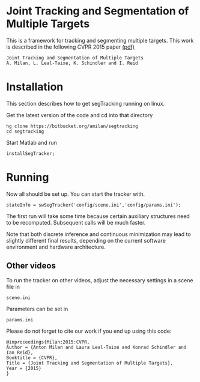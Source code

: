 Joint Tracking and Segmentation of Multiple Targets
===================================================

This is a framework for tracking and segmenting multiple targets.
This work is described in the following CVPR 2015 paper [(pdf)](http://www.milanton.de/files/cvpr2015/cvpr2015-anton.pdf)


    Joint Tracking and Segmentation of Multiple Targets
    A. Milan, L. Leal-Taixe, K. Schindler and I. Reid 


Installation
==============

This section describes how to get segTracking running on linux.

Get the latest version of the code and cd into that directory

    hg clone https://bitbucket.org/amilan/segtracking
    cd segtracking
    

Start Matlab and run

	installSegTracker;
    
        
Running
=======

	
Now all should be set up. You can start the tracker with.

    stateInfo = swSegTracker('config/scene.ini','config/params.ini');
    

The first run will take some time because certain auxiliary structures
need to be recomputed. Subsequent calls will be much faster.

Note that both discrete inference 
and continuous minimization may lead to slightly different final results, depending on the current 
software environment and hardware architecture.
    
    
    
Other videos
------------

To run the tracker on other videos, adjust the necessary settings in a scene file in 

    scene.ini
    
Parameters can be set in

    params.ini

	
Please do not forget to cite our work if you end up using this code:


    @inproceedings{Milan:2015:CVPR,
	Author = {Anton Milan and Laura Leal-Taixé and Konrad Schindler and Ian Reid},
	Booktitle = {CVPR},
	Title = {Joint Tracking and Segmentation of Multiple Targets},
	Year = {2015}
    }
    
    